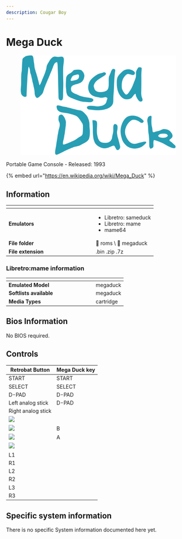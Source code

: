 ```yaml
---
description: Cougar Boy
---
```


# Mega Duck

<div align="left">

<figure><img src="https://raw.githubusercontent.com/fabricecaruso/es-theme-carbon/52ff37c9e265587d006945a2ba695b5a962b3a3d/art/logos/megaduck.svg" alt=""><figcaption></figcaption></figure>

</div>

Portable Game Console - Released: 1993

{% embed url="https://en.wikipedia.org/wiki/Mega_Duck" %}

## Information

<table data-header-hidden><thead><tr><th width="224"></th><th></th></tr></thead><tbody><tr><td><strong>Emulators</strong></td><td><ul><li>Libretro: sameduck</li><li>Libretro: mame</li><li>mame64</li></ul></td></tr><tr><td><strong>File folder</strong></td><td><span data-gb-custom-inline data-tag="emoji" data-code="1f4c2">📂</span> roms \ <span data-gb-custom-inline data-tag="emoji" data-code="1f4c2">📂</span> megaduck</td></tr><tr><td><strong>File extension</strong></td><td>.bin .zip .7z</td></tr></tbody></table>

### Libretro:mame information

<table data-header-hidden><thead><tr><th width="224"></th><th></th></tr></thead><tbody><tr><td><strong>Emulated Model</strong></td><td>megaduck</td></tr><tr><td><strong>Softlists available</strong></td><td>megaduck</td></tr><tr><td><strong>Media Types</strong></td><td>cartridge</td></tr></tbody></table>

## Bios Information

No BIOS required.

## Controls

| Retrobat Button                                | Mega Duck key |
| ---------------------------------------------- | ------------- |
| START                                          | START         |
| SELECT                                         | SELECT        |
| D-PAD                                          | D-PAD         |
| Left analog stick                              | D-PAD         |
| Right analog stick                             |               |
| ![](<../../../.gitbook/assets/image (43).png>) |               |
| ![](<../../../.gitbook/assets/image (25).png>) | B             |
| ![](<../../../.gitbook/assets/image (11).png>) | A             |
| ![](<../../../.gitbook/assets/image (45).png>) |               |
| L1                                             |               |
| R1                                             |               |
| L2                                             |               |
| R2                                             |               |
| L3                                             |               |
| R3                                             |               |

## Specific system information

There is no specific System information documented here yet.
